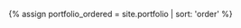 {% assign portfolio_ordered = site.portfolio | sort: 'order' %}
<!--
 --><a class="photo" style="background-image: url(frontpage/newborn1.jpg); background-position: right top" href="/portfolio/newborn.html"></a><!--
 --><a class="photo" style="background-image: url(frontpage/newborn2.jpg); background-position: right center" href="/portfolio/newborn.html"></a><!--
 --><a class="photo" style="background-image: url(frontpage/maternity.jpg)" href="/portfolio/maternity.html"></a><!--
 --><a class="photo" style="background-image: url(frontpage/wedding.jpg)" href="/portfolio/wedding.html"></a><!--
 --><a class="photo" style="background-image: url(frontpage/portrait.jpg); background-position: right top" href="/portfolio/portrait.html"></a><!--
 --><a class="photo" style="background-image: url(/frontpage/log.jpg)" href="/portfolio/portrait.html"></a><!--
 --><div class="clearfix"></div>
